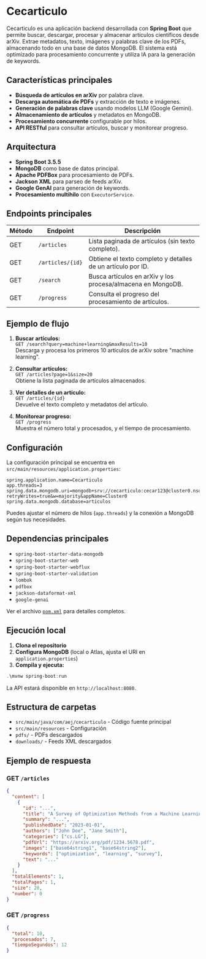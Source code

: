 # Cecarticulo

Cecarticulo es una aplicación backend desarrollada con **Spring Boot** que permite buscar, descargar, procesar y almacenar artículos científicos desde arXiv. Extrae metadatos, texto, imágenes y palabras clave de los PDFs, almacenando todo en una base de datos MongoDB. El sistema está optimizado para procesamiento concurrente y utiliza IA para la generación de keywords.

## Características principales

- **Búsqueda de artículos en arXiv** por palabra clave.
- **Descarga automática de PDFs** y extracción de texto e imágenes.
- **Generación de palabras clave** usando modelos LLM (Google Gemini).
- **Almacenamiento de artículos** y metadatos en MongoDB.
- **Procesamiento concurrente** configurable por hilos.
- **API RESTful** para consultar artículos, buscar y monitorear progreso.

## Arquitectura

- **Spring Boot 3.5.5**
- **MongoDB** como base de datos principal.
- **Apache PDFBox** para procesamiento de PDFs.
- **Jackson XML** para parseo de feeds arXiv.
- **Google GenAI** para generación de keywords.
- **Procesamiento multihilo** con `ExecutorService`.

## Endpoints principales

| Método | Endpoint           | Descripción                                                                 |
|--------|--------------------|----------------------------------------------------------------------------|
| GET    | `/articles`        | Lista paginada de artículos (sin texto completo).                           |
| GET    | `/articles/{id}`   | Obtiene el texto completo y detalles de un artículo por ID.                 |
| GET    | `/search`          | Busca artículos en arXiv y los procesa/almacena en MongoDB.                 |
| GET    | `/progress`        | Consulta el progreso del procesamiento de artículos.                        |

## Ejemplo de flujo

1. **Buscar artículos:**  
   `GET /search?query=machine+learning&maxResults=10`  
   Descarga y procesa los primeros 10 artículos de arXiv sobre "machine learning".

2. **Consultar artículos:**  
   `GET /articles?page=1&size=20`  
   Obtiene la lista paginada de artículos almacenados.

3. **Ver detalles de un artículo:**  
   `GET /articles/{id}`  
   Devuelve el texto completo y metadatos del artículo.

4. **Monitorear progreso:**  
   `GET /progress`  
   Muestra el número total y procesados, y el tiempo de procesamiento.

## Configuración

La configuración principal se encuentra en `src/main/resources/application.properties`:

```properties
spring.application.name=Cecarticulo
app.threads=3
spring.data.mongodb.uri=mongodb+srv://cecarticulo:cecar123@cluster0.nsqctje.mongodb.net/?retryWrites=true&w=majority&appName=Cluster0
spring.data.mongodb.database=articulos
```

Puedes ajustar el número de hilos (`app.threads`) y la conexión a MongoDB según tus necesidades.

## Dependencias principales

- `spring-boot-starter-data-mongodb`
- `spring-boot-starter-web`
- `spring-boot-starter-webflux`
- `spring-boot-starter-validation`
- `lombok`
- `pdfbox`
- `jackson-dataformat-xml`
- `google-genai`

Ver el archivo [`pom.xml`](pom.xml) para detalles completos.

## Ejecución local

1. **Clona el repositorio**
2. **Configura MongoDB** (local o Atlas, ajusta el URI en `application.properties`)
3. **Compila y ejecuta:**

```powershell
.\mvnw spring-boot:run
```

La API estará disponible en `http://localhost:8080`.

## Estructura de carpetas

- `src/main/java/com/aej/cecarticulo` - Código fuente principal
- `src/main/resources` - Configuración
- `pdfs/` - PDFs descargados
- `downloads/` - Feeds XML descargados

## Ejemplo de respuesta

### GET `/articles`

```json
{
  "content": [
    {
      "id": "...",
      "title": "A Survey of Optimization Methods from a Machine Learning Perspective",
      "summary": "...",
      "publishedDate": "2023-01-01",
      "authors": ["John Doe", "Jane Smith"],
      "categories": ["cs.LG"],
      "pdfUrl": "https://arxiv.org/pdf/1234.5678.pdf",
      "images": ["base64string1", "base64string2"],
      "keywords": ["optimization", "learning", "survey"],
      "text": "..."
    }
  ],
  "totalElements": 1,
  "totalPages": 1,
  "size": 20,
  "number": 0
}
```

### GET `/progress`

```json
{
  "total": 10,
  "procesados": 7,
  "tiempoSegundos": 12
}
```


